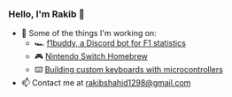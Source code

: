 ### Hello, I'm Rakib 👋

- 🔭 Some of the things I'm working on:
  - 🏎️ [f1buddy, a Discord bot for F1 statistics](https://github.com/F1-Buddy/f1buddy-python)
  - 🎮 [Nintendo Switch Homebrew](https://github.com/rakib-shahid/sys-menumusic)
  - ⌨️ [Building custom keyboards with microcontrollers](https://github.com/rakib-shahid/rs4x4/tree/main)
- 📫 Contact me at rakibshahid1298@gmail.com
<!--
**rakib-shahid/rakib-shahid** is a ✨ _special_ ✨ repository because its `README.md` (this file) appears on your GitHub profile.

Here are some ideas to get you started:


- 🌱 I’m currently learning ...
- 👯 I’m looking to collaborate on ...
- 🤔 I’m looking for help with ...
- 💬 Ask me about ...
- 📫 How to reach me: ...
- 😄 Pronouns: ...
- ⚡ Fun fact: ...
-->
